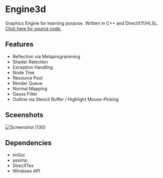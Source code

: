 # Engine3d
Graphics Engine for learning purpose. Written in C++ and DirectX11/HLSL. [Click here for source code.](https://github.com/PickOranges/Engine3d)

## Features
- Reflection via Metaprogramming
- Shader Relection
- Exception Handling
- Node Tree
- Resource Pool
- Render Queue
- Normal Mapping
- Gauss Filter
- Outline via Stencil Buffer / Highlight Mouse-Picking

## Sceenshots
![Screenshot (130)](https://user-images.githubusercontent.com/55946962/167479209-ab5b1ccb-15bc-4bc1-ae3d-b36d055f4892.png)

## Dependencies
- ImGui
- assimp
- DirecXTex
- Windows API
